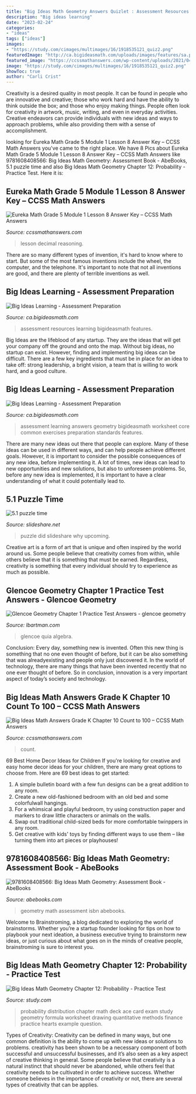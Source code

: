 ```yaml
---
title: "Big Ideas Math Geometry Answers Quizlet : Assessment Resources Learning Bigideasmath Features"
description: "Big ideas learning"
date: "2023-02-24"
categories:
- "ideas"
tags: ["ideas"]
images:
- "https://study.com/cimages/multimages/16/1918535121_quiz2.png"
featuredImage: "http://ca.bigideasmath.com/uploads/images/features/sa.png"
featured_image: "https://ccssmathanswers.com/wp-content/uploads/2021/04/Eureka-Math-5th-Grade-Module-1-Lesson-8-Homework-Answer-Key-15.png"
image: "https://study.com/cimages/multimages/16/1918535121_quiz2.png"
ShowToc: true
author: "Carli Crist"
---
```



Creativity is a desired quality in most people. It can be found in people who are innovative and creative; those who work hard and have the ability to think outside the box; and those who enjoy making things. People often look for creativity in artwork, music, writing, and even in everyday activities. Creative endeavors can provide individuals with new ideas and ways to approach problems, while also providing them with a sense of accomplishment.

	

		
looking for Eureka Math Grade 5 Module 1 Lesson 8 Answer Key – CCSS Math Answers you've came to the right place. We have 8 Pics about Eureka Math Grade 5 Module 1 Lesson 8 Answer Key – CCSS Math Answers like 9781608408566: Big Ideas Math Geometry: Assessment Book - AbeBooks, 5.1 puzzle time and also Big Ideas Math Geometry Chapter 12: Probability - Practice Test. Here it is:
		
    
## Eureka Math Grade 5 Module 1 Lesson 8 Answer Key – CCSS Math Answers

<img loading=lazy src="https://ccssmathanswers.com/wp-content/uploads/2021/04/Eureka-Math-5th-Grade-Module-1-Lesson-8-Homework-Answer-Key-15.png" onerror="this.onerror=null;this.src='https://tse4.mm.bing.net/th?id=OIP.WuuK9wtAgJ0gsdD-dKMGsQAAAA&amp;pid=15.1';" alt="Eureka Math Grade 5 Module 1 Lesson 8 Answer Key – CCSS Math Answers">

_Source: ccssmathanswers.com_

>lesson decimal reasoning. 

	

There are so many different types of invention, it's hard to know where to start. But some of the most famous inventions include the wheel, the computer, and the telephone. It's important to note that not all inventions are good, and there are plenty of terrible inventions as well.

    
## Big Ideas Learning - Assessment Preparation

<img loading=lazy src="https://ca.bigideasmath.com/uploads/images/features/resources.png" onerror="this.onerror=null;this.src='https://tse4.mm.bing.net/th?id=OIP.5TM9tcKLU5gH46P99MDjIQHaIR&amp;pid=15.1';" alt="Big Ideas Learning - Assessment Preparation">

_Source: ca.bigideasmath.com_

>assessment resources learning bigideasmath features. 

	

Big Ideas are the lifeblood of any startup. They are the ideas that will get your company off the ground and onto the map. Without big ideas, no startup can exist. However, finding and implementing big ideas can be difficult. There are a few key ingredients that must be in place for an idea to take off: strong leadership, a bright vision, a team that is willing to work hard, and a good culture.

    
## Big Ideas Learning - Assessment Preparation

<img loading=lazy src="http://ca.bigideasmath.com/uploads/images/features/sa.png" onerror="this.onerror=null;this.src='https://tse4.mm.bing.net/th?id=OIP.Y9GefXIclw8GqGgkpJgGxQAAAA&amp;pid=15.1';" alt="Big Ideas Learning - Assessment Preparation">

_Source: ca.bigideasmath.com_

>assessment learning answers geometry bigideasmath worksheet core common exercises preparation standards features. 

	

There are many new ideas out there that people can explore. Many of these ideas can be used in different ways, and can help people achieve different goals. However, it is important to consider the possible consequences of any new idea, before implementing it. A lot of times, new ideas can lead to new opportunities and new solutions, but also to unforeseen problems. So, before any new idea is implemented, it is important to have a clear understanding of what it could potentially lead to.

    
## 5.1 Puzzle Time

<img loading=lazy src="https://cdn.slidesharecdn.com/ss_thumbnails/5-150303101554-conversion-gate01-thumbnail-4.jpg?cb=1425377810" onerror="this.onerror=null;this.src='https://tse1.mm.bing.net/th?id=OIP.WJuAVrp3lSA0xxi46apyPwHaJl&amp;pid=15.1';" alt="5.1 puzzle time">

_Source: slideshare.net_

>puzzle did slideshare why upcoming. 

	

Creative art is a form of art that is unique and often inspired by the world around us. Some people believe that creativity comes from within, while others believe that it is something that must be earned. Regardless, creativity is something that every individual should try to experience as much as possible.

    
## Glencoe Geometry Chapter 1 Practice Test Answers - Glencoe Geometry

<img loading=lazy src="https://www.quia.com/files/quia/users/mmitchel/Chapter6/TestForm2Bpg1" onerror="this.onerror=null;this.src='https://tse3.mm.bing.net/th?id=OIP.97NI2N2aUC-JfeQsm-goIwHaJe&amp;pid=15.1';" alt="Glencoe Geometry Chapter 1 Practice Test Answers - glencoe geometry">

_Source: lbartman.com_

>glencoe quia algebra. 

	

Conclusion:
Every day, something new is invented. Often this new thing is something that no one even thought of before, but it can be also something that was alreadyexisting and people only just discovered it. In the world of technology, there are many things that have been invented recently that no one ever thought of before. So in conclusion, innovation is a very important aspect of today’s society and technology.

    
## Big Ideas Math Answers Grade K Chapter 10 Count To 100 – CCSS Math Answers

<img loading=lazy src="https://ccssmathanswers.com/wp-content/uploads/2021/01/Big-Ideas-Math-Answer-Key-Grade-K-Chapter-10-Count-to-100-10.4-5.png" onerror="this.onerror=null;this.src='https://tse3.mm.bing.net/th?id=OIP.9FxW8rUjudAkkiGWLBGf3AHaEO&amp;pid=15.1';" alt="Big Ideas Math Answers Grade K Chapter 10 Count to 100 – CCSS Math Answers">

_Source: ccssmathanswers.com_

>count. 

	

69 Best Home Decor Ideas for Children
If you're looking for creative and easy home decor ideas for your children, there are many great options to choose from. Here are 69 best ideas to get started: 
1. A simple bulletin board with a few fun designs can be a great addition to any room. 
2. Create a new old-fashioned bedroom with an old bed and some colorfulwall hangings. 
3. For a whimsical and playful bedroom, try using construction paper and markers to draw little characters or animals on the walls. 
4. Swap out traditional child-sized beds for more comfortable twinppers in any room. 
5. Get creative with kids' toys by finding different ways to use them – like turning them into art pieces or playhouses! 

    
## 9781608408566: Big Ideas Math Geometry: Assessment Book - AbeBooks

<img loading=lazy src="https://pictures.abebooks.com/isbn/9781608408566-us.jpg" onerror="this.onerror=null;this.src='https://tse2.mm.bing.net/th?id=OIP.ru5eE_yU8CKzKxOZwr9TSQAAAA&amp;pid=15.1';" alt="9781608408566: Big Ideas Math Geometry: Assessment Book - AbeBooks">

_Source: abebooks.com_

>geometry math assessment isbn abebooks. 

	

Welcome to Brainstroming, a blog dedicated to exploring the world of brainstorms. Whether you’re a startup founder looking for tips on how to playbook your next ideation, a business executive trying to brainstorm new ideas, or just curious about what goes on in the minds of creative people, brainstroming is sure to interest you.

    
## Big Ideas Math Geometry Chapter 12: Probability - Practice Test

<img loading=lazy src="https://study.com/cimages/multimages/16/1918535121_quiz2.png" onerror="this.onerror=null;this.src='https://tse2.mm.bing.net/th?id=OIP.L2yxupYUuahPR8tyejXcCAHaL2&amp;pid=15.1';" alt="Big Ideas Math Geometry Chapter 12: Probability - Practice Test">

_Source: study.com_

>probability distribution chapter math deck ace card exam study geometry formula worksheet drawing quantitative methods finance practice hearts example question. 

	

Types of Creativity:
Creativity can be defined in many ways, but one common definition is the ability to come up with new ideas or solutions to problems. creativity has been shown to be a necessary component of both successful and unsuccessful businesses, and it’s also seen as a key aspect of creative thinking in general. Some people believe that creativity is a natural instinct that should never be abandoned, while others feel that creativity needs to be cultivated in order to achieve success. Whether someone believes in the importance of creativity or not, there are several types of creativity that can be applies.


